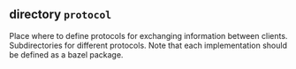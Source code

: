 ## directory `protocol`

Place where to define protocols for exchanging information between clients. Subdirectories for different protocols. Note that each implementation should be defined as a bazel package.
